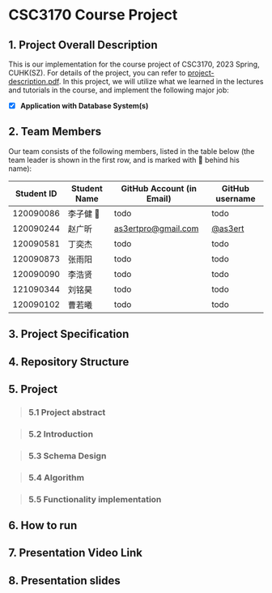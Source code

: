 # CSC3170 Course Project

## 1. Project Overall Description

This is our implementation for the course project of CSC3170, 2023 Spring, CUHK(SZ). For details of the project, you can refer to [project-description.pdf](project-description.pdf). In this project, we will utilize what we learned in the lectures and tutorials in the course, and implement the following major job:

- [x] **Application with Database System(s)**

## 2. Team Members

Our team consists of the following members, listed in the table below (the team leader is shown in the first row, and is marked with 🚩 behind his name):

<!-- change the info below to be the real case -->

| Student ID | Student Name | GitHub Account (in Email) | GitHub username |
| ---------- | ------------ | ------------------------- |-----------------|
| 120090086  | 李子健 🚩    | todo                      | todo |
| 120090244  | 赵广昕       | as3ertpro@gmail.com       | [@as3ert](https://github.com/as3ert)        |
| 120090581  | 丁奕杰       | todo                      | todo |
| 120090873  | 张雨阳       | todo                      | todo |
| 120090090  | 李浩贤       | todo                      | todo |
| 121090344  | 刘铭昊       | todo                      | todo |
| 120090102  | 曹若曦       | todo                      | todo |

## 3. Project Specification

## 4. Repository Structure

## 5. Project

> ### 5.1 Project abstract

> ### 5.2 Introduction

> ### 5.3 Schema Design

> ### 5.4 Algorithm

> ### 5.5 Functionality implementation

## 6. How to run

## 7. Presentation Video Link

## 8. Presentation slides
